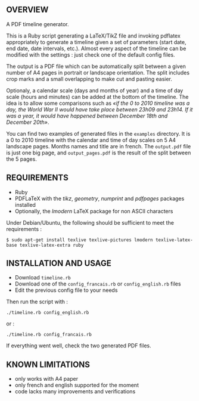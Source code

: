 ## OVERVIEW

A PDF timeline generator.

This is a Ruby script generating a LaTeX/TikZ file and invoking
pdflatex appropriately to generate a timeline given a set of
parameters (start date, end date, date intervals, etc.). Almost every
aspect of the timeline can be modified with the settings : just check
one of the default config files.

The output is a PDF file which can be automatically split between a
given number of A4 pages in portrait or landscape orientation. The
split includes crop marks and a small overlapping to make cut and
pasting easier.

Optionaly, a calendar scale (days and months of year) and a time of
day scale (hours and minutes) can be added at the bottom of the
timeline. The idea is to allow some comparisons such as *«if the 0 to
2010 timeline was a day, the World War II would have take place
between 23h09 and 23h14. If it was a year, it would have happened
between December 18th and December 20th»*.

You can find two examples of generated files in the `examples`
directory. It is a 0 to 2010 timeline with the calendar and time of
day scales on 5 A4 landscape pages. Months names and title are in
french. The `output.pdf` file is just one big page, and
`output_pages.pdf` is the result of the split between the 5 pages.

## REQUIREMENTS

- Ruby
- PDFLaTeX with the *tikz*, *geometry*, *numprint* and *pdfpages* packages installed
- Optionally, the *lmodern* LaTeX package for non ASCII characters

Under Debian/Ubuntu, the following should be sufficient to meet the requirements :

    $ sudo apt-get install texlive texlive-pictures lmodern texlive-latex-base texlive-latex-extra ruby


## INSTALLATION AND USAGE

- Download `timeline.rb`
- Download one of the `config_francais.rb` or `config_english.rb` files
- Edit the previous config file to your needs

Then run the script with : 

    ./timeline.rb config_english.rb

or :

    ./timeline.rb config_francais.rb

If everything went well, check the two generated PDF files.

## KNOWN LIMITATIONS

- only works with A4 paper
- only french and english supported for the moment
- code lacks many improvements and verifications


